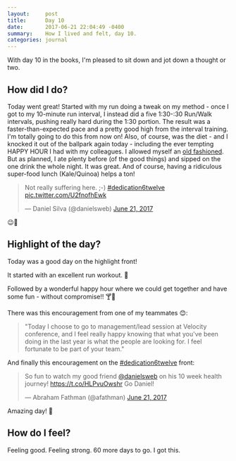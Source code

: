 ```yaml
---
layout:     post
title:      Day 10
date:       2017-06-21 22:04:49 -0400
summary:    How I lived and felt, day 10.
categories: journal
---
```


With day 10 in the books, I'm pleased to sit down and jot down a thought or two.

## How did I do?

Today went great! Started with my run doing a tweak on my method - once I got to my 10-minute run interval, I instead did a five 1:30-:30 Run/Walk intervals, pushing really hard during the 1:30 portion. The result was a faster-than-expected pace and a pretty good high from the interval training. I'm totally going to do this from now on! Also, of course, was the diet - and I knocked it out of the ballpark again today - including the ever tempting HAPPY HOUR I had with my colleagues. I allowed myself an [old fashioned](https://en.wikipedia.org/wiki/Old_Fashioned). But as planned, I ate plenty before (of the good things) and sipped on the one drink the whole night. It was great. And of course, having a ridiculous super-food lunch (Kale/Quinoa) helps a ton!

<blockquote class="twitter-tweet" data-lang="en"><p lang="en" dir="ltr">Not really suffering here. ;-) <a href="https://twitter.com/hashtag/dedication6twelve?src=hash">#dedication6twelve</a> <a href="https://t.co/U2fnofhEwk">pic.twitter.com/U2fnofhEwk</a></p>&mdash; Daniel Silva (@danielsweb) <a href="https://twitter.com/danielsweb/status/877578618095915008">June 21, 2017</a></blockquote>
<script async src="//platform.twitter.com/widgets.js" charset="utf-8"></script>

😉💪

## Highlight of the day?

Today was a good day on the highlight front!

It started with an excellent run workout. 🏃

Followed by a wonderful happy hour where we could get together and have some fun - without compromise!! 🍸🎉

There was this encouragement from one of my teammates 😊:

> "Today I choose to go to management/lead session at Velocity conference,
> and I feel really happy knowing that what you've been doing in the last
> year is what the people are looking for. I feel fortunate to be part of
> your team."

And finally this encouragement on the [#dedication6twelve](https://twitter.com/hashtag/dedication6twelve?src=hash) front:

<blockquote class="twitter-tweet" data-lang="en"><p lang="en" dir="ltr">So fun to watch my good friend <a href="https://twitter.com/danielsweb">@danielsweb</a> on his 10 week health journey! <a href="https://t.co/HLPvuOwshr">https://t.co/HLPvuOwshr</a> Go Daniel!</p>&mdash; Abraham Fathman (@afathman) <a href="https://twitter.com/afathman/status/877675128154468353">June 21, 2017</a></blockquote>
<script async src="//platform.twitter.com/widgets.js" charset="utf-8"></script>

Amazing day! 🌈

## How do I feel?

Feeling good. Feeling strong. 60 more days to go. I got this.

